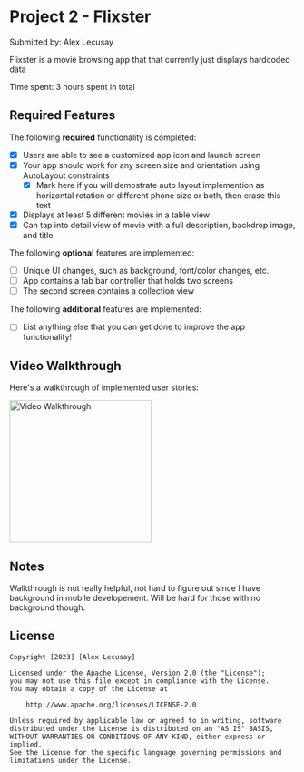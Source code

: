 # Project 2 - Flixster

Submitted by: Alex Lecusay

Flixster is a movie browsing app that that currently just displays hardcoded data

Time spent: 3 hours spent in total

## Required Features

The following **required** functionality is completed:

- [X] Users are able to see a customized app icon and launch screen
- [X] Your app should work for any screen size and orientation using AutoLayout constraints
  - [X] Mark here if you will demostrate auto layout implemention as horizontal rotation or different phone size or both, then erase this text
- [X] Displays at least 5 different movies in a table view
- [X] Can tap into detail view of movie with a full description, backdrop image, and title
 
The following **optional** features are implemented:

- [ ] Unique UI changes, such as background, font/color changes, etc.
- [ ] App contains a tab bar controller that holds two screens
- [ ] The second screen contains a collection view

The following **additional** features are implemented:

- [ ] List anything else that you can get done to improve the app functionality!

## Video Walkthrough

Here's a walkthrough of implemented user stories:

<img src='https://github.com/AlexLecusay/Flixster/blob/main/Flixster%20Gif.gif?raw=true' title='Video Walkthrough' width='250' alt='Video Walkthrough' />

## Notes

Walkthrough is not really helpful, not hard to figure out since I have background in mobile developement. Will be hard for those with no background though.

## License

    Copyright [2023] [Alex Lecusay]

    Licensed under the Apache License, Version 2.0 (the "License");
    you may not use this file except in compliance with the License.
    You may obtain a copy of the License at

        http://www.apache.org/licenses/LICENSE-2.0

    Unless required by applicable law or agreed to in writing, software
    distributed under the License is distributed on an "AS IS" BASIS,
    WITHOUT WARRANTIES OR CONDITIONS OF ANY KIND, either express or implied.
    See the License for the specific language governing permissions and
    limitations under the License.
